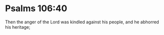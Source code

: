 # Psalms 106:40

Then the anger of the Lord was kindled against his people, and he abhorred his heritage;
